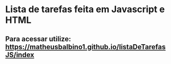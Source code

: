 # Lista de tarefas feita em Javascript e HTML

## Para acessar utilize: https://matheusbalbino1.github.io/listaDeTarefasJS/index
